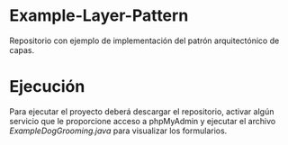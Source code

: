 # Example-Layer-Pattern
Repositorio con ejemplo de implementación del patrón arquitectónico de capas.

# Ejecución
Para ejecutar el proyecto deberá descargar el repositorio, activar algún servicio que le proporcione acceso a phpMyAdmin y ejecutar el archivo *ExampleDogGrooming.java*  para visualizar los formularios.
